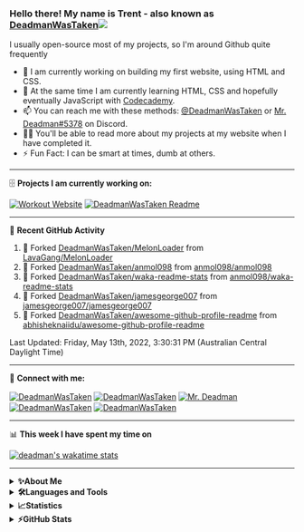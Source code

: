 ### Hello there! My name is Trent - also known as [DeadmanWasTaken](https://www.google.com)<img src="https://media.giphy.com/media/hvRJCLFzcasrR4ia7z/giphy.gif" width="25px">
I usually open-source most of my projects, so I'm around Github quite frequently

- 🔭 I am currently working on building my first website, using HTML and CSS.
- 🌱 At the same time I am currently learning HTML, CSS and hopefully eventually JavaScript with [Codecademy](https://codecademy.com).
- 📫 You can reach me with these methods: [@DeadmanWasTaken](https://twitter.com/DeadmanWasTaken) or [Mr. Deadman#5378](https://discord.com) on Discord.
- 🧑‍💻 You'll be able to read more about my projects at my website when I have completed it.
- ⚡ Fun Fact: I can be smart at times, dumb at others.

---

🗄 <b>Projects I am currently working on:</b>

[![Workout Website](https://github-readme-stats.vercel.app/api/pin/?username=DeadmanWasTaken&repo=workoutwebsite)](https://github.com/DeadmanWasTaken/WorkoutWebsite)
[![DeadmanWasTaken Readme](https://github-readme-stats.vercel.app/api/pin/?username=DeadmanWasTaken&repo=R6-S-Attachments-Website)](https://github.com/DeadmanWasTaken/R6-S-Attachments-Website)

---

👀 <b>Recent GitHub Activity</b>
  
<!--RECENT_ACTIVITY:start-->
1. 🔱 Forked [DeadmanWasTaken/MelonLoader](https://github.com/DeadmanWasTaken/MelonLoader) from [LavaGang/MelonLoader](https://github.com/LavaGang/MelonLoader)
2. 🔱 Forked [DeadmanWasTaken/anmol098](https://github.com/DeadmanWasTaken/anmol098) from [anmol098/anmol098](https://github.com/anmol098/anmol098)
3. 🔱 Forked [DeadmanWasTaken/waka-readme-stats](https://github.com/DeadmanWasTaken/waka-readme-stats) from [anmol098/waka-readme-stats](https://github.com/anmol098/waka-readme-stats)
4. 🔱 Forked [DeadmanWasTaken/jamesgeorge007](https://github.com/DeadmanWasTaken/jamesgeorge007) from [jamesgeorge007/jamesgeorge007](https://github.com/jamesgeorge007/jamesgeorge007)
5. 🔱 Forked [DeadmanWasTaken/awesome-github-profile-readme](https://github.com/DeadmanWasTaken/awesome-github-profile-readme) from [abhisheknaiidu/awesome-github-profile-readme](https://github.com/abhisheknaiidu/awesome-github-profile-readme)
<!--RECENT_ACTIVITY:end-->

<!--RECENT_ACTIVITY:last_update-->
Last Updated: Friday, May 13th, 2022, 3:30:31 PM (Australian Central Daylight Time)
<!--RECENT_ACTIVITY:last_update_end-->

---

🔗 <b>Connect with me:</b>

<p align="left">
<a href="https://twitter.com/DeadmanWasTaken" target="blank"><img align="center" src="https://raw.githubusercontent.com/rahuldkjain/github-profile-readme-generator/master/src/images/icons/Social/twitter.svg" alt="DeadmanWasTaken" height="30" width="40" /></a>
<a href="https://www.youtube.com/channel/UCrF_XcG4z8QQDAf-PHXUI0A" target="blank"><img align="center" src="https://raw.githubusercontent.com/rahuldkjain/github-profile-readme-generator/master/src/images/icons/Social/youtube.svg" alt="DeadmanWasTaken" height="30" width="40" /></a>
<a href="https://discord.com" target="blank"><img align="center" src="https://raw.githubusercontent.com/peterthehan/peterthehan/master/assets/discord.svg" alt="Mr. Deadman" height="30" width="40" /></a>
 <a href="https://github.com/DeadmanWasTaken" target="blank"><img align="center" src="https://raw.githubusercontent.com/rahuldkjain/github-profile-readme-generator/master/src/images/icons/Social/github.svg" alt="DeadmanWasTaken" height="30" width="40" /></a>
 <a href="https://www.reddit.com/user/DeadmanWasTaken" target="blank"><img align="center" src="https://raw.githubusercontent.com/rahuldkjain/github-profile-readme-generator/master/src/images/icons/Social/reddit.svg" alt="DeadmanWasTaken" height="30" width="40" /></a>

---
📊 <b>This week I have spent my time on</b>

[![deadman's wakatime stats](https://github-readme-stats.vercel.app/api/wakatime?username=deadmanwastaken)](https://github.com/anuraghazra/github-readme-stats)
  
---
  
<details>
  <summary><b>✨About Me</b></summary>
  <br/>

I am a Starter Web Developer with less than 1 year of experience in developing websites, as you can see with my repositories

I'll eventually add more here, but for now that's about it.
</details>
  
<details>
  <summary><b>🛠️Languages and Tools</b></summary>
  <br/>
   <p align="left">
   <a href="https://visualstudio.microsoft.com" target="_blank"> <img src="https://raw.githubusercontent.com/github/explore/80688e429a7d4ef2fca1e82350fe8e3517d3494d/topics/visual-studio-code/visual-studio-code.png" alt="angular" width="40" height="40"/>
    <a href="https://visualstudio.microsoft.com" target="_blank"> <img src="https://winaero.com/blog/wp-content/uploads/2019/02/visual-studio-2019-purple-icon2.png" alt="angular" width="40" height="40"/>
    <a href="https://www.w3schools.com/html/default.asp" target="_blank"> <img src="https://raw.githubusercontent.com/github/explore/80688e429a7d4ef2fca1e82350fe8e3517d3494d/topics/html/html.png" alt="angular" width="40" height="40"/>
    <a href="https://www.w3schools.com/css/default.asp" target="_blank"> <img src="https://raw.githubusercontent.com/github/explore/80688e429a7d4ef2fca1e82350fe8e3517d3494d/topics/css/css.png" alt="angular" width="40" height="40"/></a>
</details> 
      
<details>
  <summary><b>📈Statistics</b></summary>
  <br/>
<!--START_SECTION:waka-->
![Code Time](http://img.shields.io/badge/Code%20Time-30%20hrs%2041%20mins-blue)

**I'm an Early 🐤** 

```text
🌞 Morning    10 commits     █░░░░░░░░░░░░░░░░░░░░░░░░   6.41% 
🌆 Daytime    91 commits     ██████████████░░░░░░░░░░░   58.33% 
🌃 Evening    54 commits     ████████░░░░░░░░░░░░░░░░░   34.62% 
🌙 Night      1 commits      ░░░░░░░░░░░░░░░░░░░░░░░░░   0.64%

```
📅 **I'm Most Productive on Sunday** 

```text
Monday       16 commits     ██░░░░░░░░░░░░░░░░░░░░░░░   10.26% 
Tuesday      9 commits      █░░░░░░░░░░░░░░░░░░░░░░░░   5.77% 
Wednesday    3 commits      ░░░░░░░░░░░░░░░░░░░░░░░░░   1.92% 
Thursday     2 commits      ░░░░░░░░░░░░░░░░░░░░░░░░░   1.28% 
Friday       12 commits     ██░░░░░░░░░░░░░░░░░░░░░░░   7.69% 
Saturday     12 commits     ██░░░░░░░░░░░░░░░░░░░░░░░   7.69% 
Sunday       102 commits    ████████████████░░░░░░░░░   65.38%

```


📊 **This Week I Spent My Time On** 

```text
⌚︎ Time Zone: Australia/Adelaide

💬 Programming Languages: 
No Activity Tracked This Week

🔥 Editors: 
No Activity Tracked This Week

💻 Operating System: 
No Activity Tracked This Week

```

**I Mostly Code in HTML** 

```text
HTML                     2 repos             ████████████████░░░░░░░░░   66.67% 
C#                       1 repo              ████████░░░░░░░░░░░░░░░░░   33.33%

```


**Timeline**

![Chart not found](https://raw.githubusercontent.com/DeadmanWasTaken/DeadmanWasTaken/main/charts/bar_graph.png) 


 Last Updated on 13/05/2022 06:19:32 UTC
<!--END_SECTION:waka-->
</details> 

<details>
  <summary><b>⚡GitHub Stats</b></summary>
  <img align="left" alt="DeadmanWasTaken's GitHub Stats" src="https://github-readme-stats.vercel.app/api?username=DeadmanWasTaken&show_icons=true&hide_border=true" />
</details>

